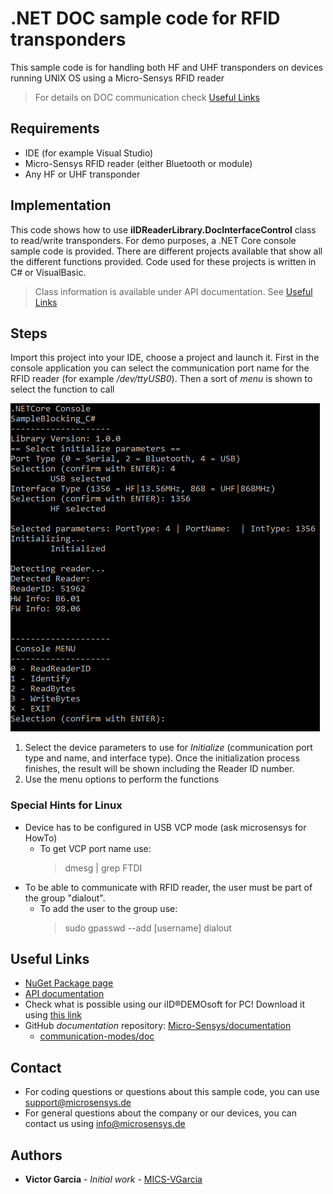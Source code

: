 # .NET DOC sample code for RFID transponders
This sample code is for handling both HF and UHF transponders on devices running UNIX OS using a Micro-Sensys RFID reader

> For details on DOC communication check [Useful Links](#Useful-Links) 

## Requirements
* IDE (for example Visual Studio)
* Micro-Sensys RFID reader (either Bluetooth or module)
* Any HF or UHF transponder

## Implementation
This code shows how to use **iIDReaderLibrary.DocInterfaceControl** class to read/write transponders. 
For demo purposes, a .NET Core console sample code is provided. There are different projects available that show all the different functions provided.
Code used for these projects is written in C# or VisualBasic.

> Class information is available under API documentation. See [Useful Links](#Useful-Links)

## Steps
Import this project into your IDE, choose a project and launch it. First in the console application you can select the communication port name for the RFID reader (for example */dev/ttyUSB0*). Then a sort of *menu* is shown to select the function to call

![Screenshot](screenshot/SampleCode_TAG_Console.png)

 1. Select the device parameters to use for *Initialize* (communication port type and name, and interface type). Once the initialization process finishes, the result will be shown including the Reader ID number.
 2. Use the menu options to perform the functions

### Special Hints for Linux
* Device has to be configured in USB VCP mode (ask microsensys for HowTo)
	* To get VCP port name use:	
		> dmesg | grep FTDI
* To be able to communicate with RFID reader, the user must be part of the group "dialout".
	* To add the user to the group use:
		> sudo gpasswd --add [username] dialout

## Useful Links
* [NuGet Package page](https://www.nuget.org/packages/Microsensys.iIDReaderLibrary.DocInterfaceControl/)
* [API documentation](https://www.microsensys.de/downloads/DevSamples/Libraries/UNIX/)
* Check what is possible using our iID®DEMOsoft for PC! Download it using [this link](https://www.microsensys.de/downloads/CDContent/Install/iID%c2%ae%20DEMOsoft.zip)
* GitHub *documentation* repository: [Micro-Sensys/documentation](https://github.com/Micro-Sensys/documentation)
	* [communication-modes/doc](https://github.com/Micro-Sensys/documentation/tree/master/communication-modes/doc)

## Contact

* For coding questions or questions about this sample code, you can use [support@microsensys.de](mailto:support@microsensys.de)
* For general questions about the company or our devices, you can contact us using [info@microsensys.de](mailto:info@microsensys.de)

## Authors

* **Victor Garcia** - *Initial work* - [MICS-VGarcia](https://github.com/MICS-VGarcia/)
